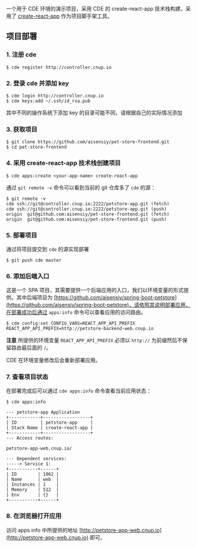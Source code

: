 一个用于 CDE 环境的演示项目，采用 CDE 的 create-react-app 技术栈构建，采用了 [create-react-app](https://github.com/facebookincubator/create-react-app/) 作为项目脚手架工具。

## 项目部署

### 1. 注册 cde

```
$ cde register http://controller.cnup.io
```

### 2. 登录 cde 并添加 key

```
$ cde login http://controller.cnup.io
$ cde keys:add ~/.ssh/id_rsa.pub
```

其中不同的操作系统下添加 key 的目录可能不同，请根据自己的实际情况添加

### 3. 获取项目

```
$ git clone https://github.com/aisensiy/pet-store-frontend.git
$ cd pet-store-frontend
```

### 4. 采用 create-react-app 技术栈创建项目

```
$ cde apps:create <your-app-name> create-react-app
```

通过 `git remote -v` 命令可以看到当前的 git 仓库多了 `cde` 的源：

```
$ git remote -v
cde	ssh://git@controller.cnup.io:2222/petstore-app.git (fetch)
cde	ssh://git@controller.cnup.io:2222/petstore-app.git (push)
origin	git@github.com:aisensiy/pet-store-frontend.git (fetch)
origin	git@github.com:aisensiy/pet-store-frontend.git (push)
```

### 5. 部署项目

通过将项目提交到 `cde` 的源实现部署

```
$ git push cde master
```

### 6. 添加后端入口

这是一个 SPA 项目，其需要提供一个后端应用的入口，我们以环境变量的形式提供。其中后端项目为 [https://github.com/aisensiy/spring-boot-petstore](https://github.com/aisensiy/spring-boot-petstore)，请依照其说明部署应用，在部署成功后通过 `apps:info` 命令可以查看应用的访问路由。

```
$ cde config:set CONFIG_VARS=REACT_APP_API_PREFIX REACT_APP_API_PREFIX=http://petstore-backend-web.cnup.io
```

**注意** 所提供的环境变量 `REACT_APP_API_PREFIX` 必须以 `http://` 为前缀然后不保留路由最后面的 `/`。

CDE 在环境变量修改后会重新部署应用。
    
### 7. 查看项目状态

在部署完成后可以通过 `cde apps:info` 命令查看当前应用状态：

```
$ cde apps:info

--- petstore-app Application
+------------+------------------+
| ID         | petstore-app     |
| Stack Name | create-react-app |
+------------+------------------+
--- Access routes:

petstore-app-web.cnup.io/ 

--- Dependent services:
-----> Service 1:
+-----------+------+
| ID        | 1062 |
| Name      | web  |
| Instances | 1    |
| Memory    | 512  |
| Env       | {}   |
+-----------+------+
```

### 8. 在浏览器打开应用

访问 apps info 中所提供的地址 [http://petstore-app-web.cnup.io](http://petstore-app-web.cnup.io) 即可。
